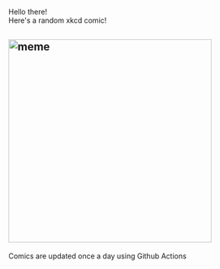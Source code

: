 Hello there! <br>Here's a random xkcd comic!<br>
## <img src="https://imgs.xkcd.com/comics/thinking_ahead.png" alt="meme" width="400"/><br>
Comics are updated once a day using Github Actions